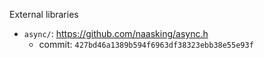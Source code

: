 External libraries

- `async/`:  https://github.com/naasking/async.h
  - commit: `427bd46a1389b594f6963df38323ebb38e55e93f`
